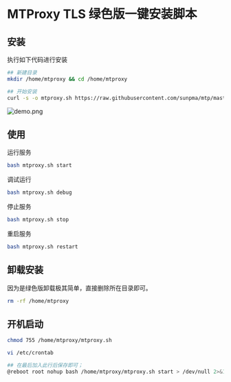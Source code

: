 # MTProxy TLS 绿色版一键安装脚本

## 安装

执行如下代码进行安装

```bash
## 新建目录
mkdir /home/mtproxy && cd /home/mtproxy

## 开始安装
curl -s -o mtproxy.sh https://raw.githubusercontent.com/sunpma/mtp/master/mtproxy.sh && chmod +x mtproxy.sh && bash mtproxy.sh
```

 ![demo.png](https://raw.githubusercontent.com/sunpma/mtp/master/demo.png)

## 使用

运行服务

```bash
bash mtproxy.sh start
```
调试运行

```bash
bash mtproxy.sh debug
```

停止服务

```bash
bash mtproxy.sh stop
```

重启服务

```bash
bash mtproxy.sh restart
```



## 卸载安装

因为是绿色版卸载极其简单，直接删除所在目录即可。

```bash
rm -rf /home/mtproxy
```

## 开机启动

```bash
chmod 755 /home/mtproxy/mtproxy.sh

vi /etc/crontab

## 在最后加入此行后保存即可；
@reboot root nohup bash /home/mtproxy/mtproxy.sh start > /dev/null 2>&1 &
```
